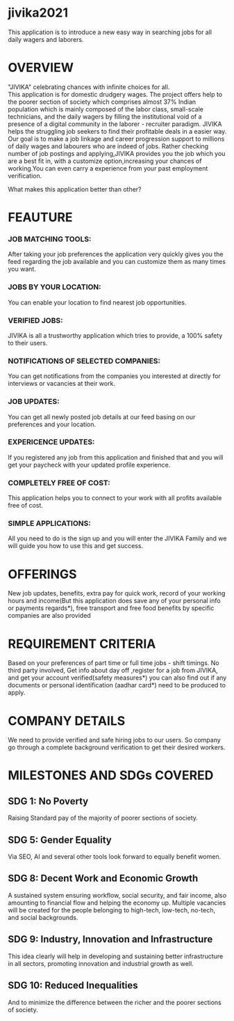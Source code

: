 # jivika2021
This application is to introduce a new easy way in searching jobs for all daily wagers and laborers.
# OVERVIEW    
"JIVIKA" celebrating chances with infinite choices for all.  
This application is for domestic drudgery wages. 
The project offers help to the poorer section of society which comprises almost 37% Indian population 
which is mainly composed of the labor class, small-scale technicians, and the daily wagers by filling 
the institutional void of a presence of a digital community in the laborer - recruiter paradigm. 
JIVIKA helps the struggling job seekers to find their profitable deals in a easier way.
Our goal is to make a job linkage and career progression support to millions of daily wages and labourers 
who are indeed of jobs.
Rather checking number of job postings and applying,JIVIKA provides you the job which you are a best fit in,
with a customize option,increasing your chances of working.You can even carry a experience from your 
past employment verification.
   
What makes this application better than other? 
# FEAUTURE
### JOB MATCHING TOOLS: 
   After taking your job preferences the application very quickly gives you the feed 
   regarding the job available and you can customize them as many times you want.
### JOBS BY YOUR LOCATION:
   You can enable your location to find nearest job opportunities.
### VERIFIED JOBS:
   JIVIKA is all a trustworthy application which tries to provide, a 100% safety to their users.
### NOTIFICATIONS OF SELECTED COMPANIES:
   You can get notifications from the companies you interested at directly
   for interviews or vacancies at their work.
### JOB UPDATES:
   You can get all newly posted job details at our feed basing on our preferences and your location.
### EXPERICENCE UPDATES:
   If you registered any job from this application and finished that and you will get your
   paycheck with your updated profile experience.
### COMPLETELY FREE OF COST:
   This application helps you to connect to your work with all profits available free of cost.
### SIMPLE APPLICATIONS:
   All you need to do is the sign up and you will enter the JIVIKA Family and we will 
   guide you how to use this and get success.
  
# OFFERINGS
   New job updates, benefits, extra pay for quick work, record of your working hours and income(But this application 
   does save any of your personal info or payments regards*), free transport and free food benefits by specific
   companies are also provided
# REQUIREMENT CRITERIA
   Based on your preferences of part time or full time jobs - shift timings.
   No third party involved, Get info about day off ,register for a job from JIVIKA, and get your account verified(safety measures*)
   you can also find out if any documents or personal identification (aadhar card*) need to be produced to apply.
# COMPANY DETAILS
   We need to provide verified and safe hiring jobs to our users. So company go through a complete background 
   verification to get their desired workers.

# MILESTONES AND SDGs COVERED

## SDG 1: No Poverty 
  Raising Standard pay of the majority of poorer sections of society.

## SDG 5: Gender Equality
  Via SEO, AI and several other tools look forward to equally benefit women.

## SDG 8: Decent Work and Economic Growth
  A sustained system ensuring workflow, social security, and fair income, also amounting to financial flow and helping the economy up. Multiple vacancies will be created for the   people belonging to high-tech, low-tech, no-tech, and social backgrounds.

## SDG 9: Industry, Innovation and Infrastructure
  This idea clearly will help in developing and sustaining better infrastructure in all sectors, promoting innovation and industrial growth as well.

## SDG 10: Reduced Inequalities
  And to minimize the difference between the richer and the poorer sections of society.
